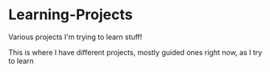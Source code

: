 # Learning-Projects
Various projects I'm trying to learn stuff!

This is where I have different projects, mostly guided ones right now, as I try to learn
